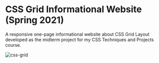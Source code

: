 # CSS Grid Informational Website (Spring 2021)
A responsive one-page informational website about CSS Grid Layout developed as the midterm project for my CSS Techniques and Projects course.

![css-grid](https://github.com/christinaforbes/css-grid/assets/72985770/a34ab8d3-4dd8-4c6b-9942-3bfcf423f4b9)

